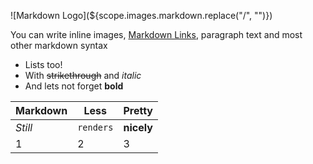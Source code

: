![Markdown Logo](${scope.images.markdown.replace("/", "")})

You can write inline images, [Markdown Links](http://commonmark.org), paragraph text and most other markdown syntax
* Lists too!
* With ~~strikethrough~~ and _italic_
* And lets not forget **bold**

Markdown | Less | Pretty
--- | --- | ---
*Still* | `renders` | **nicely**
1 | 2 | 3